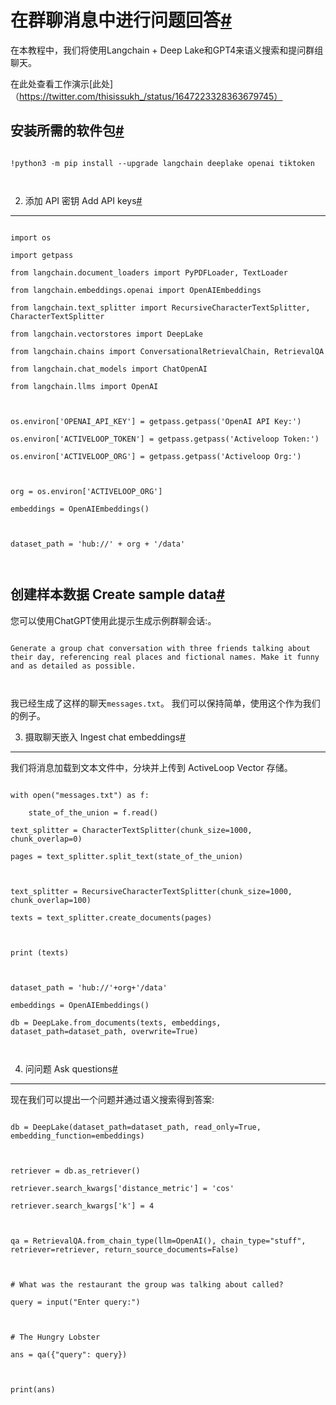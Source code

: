 



在群聊消息中进行问题回答[#](#question-answering-over-a-group-chat-messages "此标题的永久链接")
=================================





在本教程中，我们将使用Langchain + Deep Lake和GPT4来语义搜索和提问群组聊天。




在此处查看工作演示[此处]（https://twitter.com/thisissukh_/status/1647223328363679745）


安装所需的软件包[#](#install-required-packages "此标题的永久链接")
----------------------





```

!python3 -m pip install --upgrade langchain deeplake openai tiktoken



```

2. 添加 API 密钥 Add API keys[#](#add-api-keys "Permalink to this headline")

----------------------------------





```

import os

import getpass

from langchain.document_loaders import PyPDFLoader, TextLoader

from langchain.embeddings.openai import OpenAIEmbeddings

from langchain.text_splitter import RecursiveCharacterTextSplitter, CharacterTextSplitter

from langchain.vectorstores import DeepLake

from langchain.chains import ConversationalRetrievalChain, RetrievalQA

from langchain.chat_models import ChatOpenAI

from langchain.llms import OpenAI



os.environ['OPENAI_API_KEY'] = getpass.getpass('OpenAI API Key:')

os.environ['ACTIVELOOP_TOKEN'] = getpass.getpass('Activeloop Token:')

os.environ['ACTIVELOOP_ORG'] = getpass.getpass('Activeloop Org:')



org = os.environ['ACTIVELOOP_ORG']

embeddings = OpenAIEmbeddings()



dataset_path = 'hub://' + org + '/data'



```

创建样本数据 Create sample data[#](#create-sample-data "此标题的永久链接")
----------------------





您可以使用ChatGPT使用此提示生成示例群聊会话:。
```

Generate a group chat conversation with three friends talking about their day, referencing real places and fictional names. Make it funny and as detailed as possible.



```





我已经生成了这样的聊天`messages.txt`。 我们可以保持简单，使用这个作为我们的例子。


3. 摄取聊天嵌入 Ingest chat embeddings[#](#ingest-chat-embeddings "Permalink to this headline")

----------------





我们将消息加载到文本文件中，分块并上传到 ActiveLoop Vector 存储。





```

with open("messages.txt") as f:

    state_of_the_union = f.read()

text_splitter = CharacterTextSplitter(chunk_size=1000, chunk_overlap=0)

pages = text_splitter.split_text(state_of_the_union)



text_splitter = RecursiveCharacterTextSplitter(chunk_size=1000, chunk_overlap=100)

texts = text_splitter.create_documents(pages)



print (texts)



dataset_path = 'hub://'+org+'/data'

embeddings = OpenAIEmbeddings()

db = DeepLake.from_documents(texts, embeddings, dataset_path=dataset_path, overwrite=True)



```

4. 问问题 Ask questions[#](#ask-questions "Permalink to this headline")

------------





现在我们可以提出一个问题并通过语义搜索得到答案:





```

db = DeepLake(dataset_path=dataset_path, read_only=True, embedding_function=embeddings)



retriever = db.as_retriever()

retriever.search_kwargs['distance_metric'] = 'cos'

retriever.search_kwargs['k'] = 4



qa = RetrievalQA.from_chain_type(llm=OpenAI(), chain_type="stuff", retriever=retriever, return_source_documents=False)



# What was the restaurant the group was talking about called?

query = input("Enter query:")



# The Hungry Lobster

ans = qa({"query": query})



print(ans)



```

